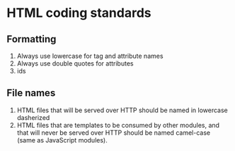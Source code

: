 # HTML coding standards

## Formatting

1. Always use lowercase for tag and attribute names
1. Always use double quotes for attributes
1. ids

## File names

1. HTML files that will be served over HTTP should be named in lowercase dasherized
1. HTML files that are templates to be consumed by other modules, and that will never be served over HTTP should be named camel-case (same as JavaScript modules).
